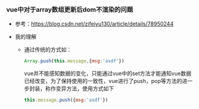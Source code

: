 ### vue中对于array数组更新后dom不渲染的问题

* 参考：https://blog.csdn.net/zifeiyu130/article/details/78950244

* 我的理解

  * 通过传统的方式如：

    ```javascript
    Array.push(this.message,{msg:'asdf'})
    ```

    vue并不能感知数据的变化，只能通过vue中的set方法才能通知vue数据已经改变，为了保持使用的一致性，vue进行了push，pop等方法的进一步封装，称作变异方法，使用方式如下

    ```javascript
    this.message.push({msg:'asdf'})
    ```

    ​
